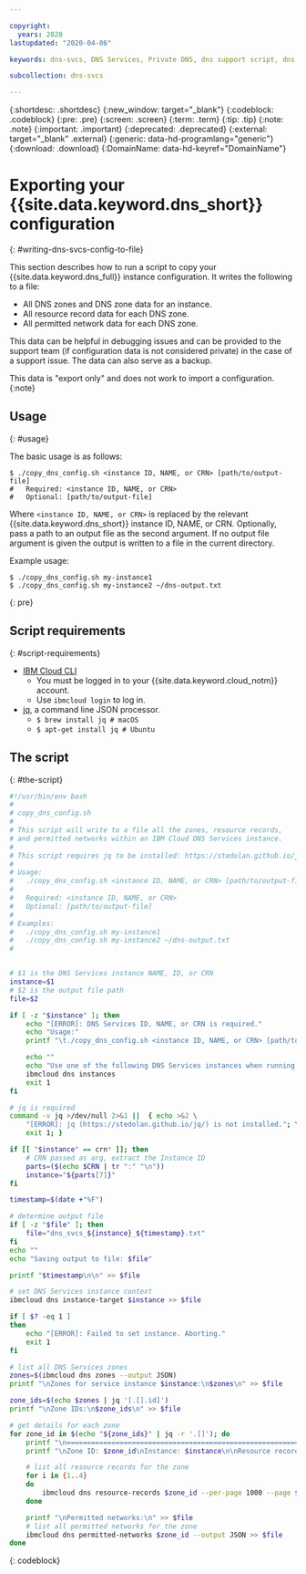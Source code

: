 ```yaml
---

copyright:
  years: 2020
lastupdated: "2020-04-06"

keywords: dns-svcs, DNS Services, Private DNS, dns support script, dns backup script

subcollection: dns-svcs

---
```


{:shortdesc: .shortdesc}
{:new_window: target="_blank"}
{:codeblock: .codeblock}
{:pre: .pre}
{:screen: .screen}
{:term: .term}
{:tip: .tip}
{:note: .note}
{:important: .important}
{:deprecated: .deprecated}
{:external: target="_blank" .external}
{:generic: data-hd-programlang="generic"}
{:download: .download}
{:DomainName: data-hd-keyref="DomainName"}

# Exporting your {{site.data.keyword.dns_short}} configuration
{: #writing-dns-svcs-config-to-file}

This section describes how to run a script to copy your {{site.data.keyword.dns_full}} instance configuration. It writes the following to a file:
  * All DNS zones and DNS zone data for an instance.
  * All resource record data for each DNS zone.
  * All permitted network data for each DNS zone.

This data can be helpful in debugging issues and can be provided to the support team (if configuration data is not considered private) in the case of a support issue. The data can also serve as a backup.  

This data is "export only" and does not work to import a configuration.
{:note}

## Usage
{: #usage}

The basic usage is as follows:

```console
$ ./copy_dns_config.sh <instance ID, NAME, or CRN> [path/to/output-file]
#   Required: <instance ID, NAME, or CRN>
#   Optional: [path/to/output-file]
```

Where `<instance ID, NAME, or CRN>` is replaced by the relevant {{site.data.keyword.dns_short}} instance ID, NAME, or CRN. Optionally, pass a path to an output file as the second argument. If no output file argument is given the output is written to a file in the current directory.

Example usage:

```console
$ ./copy_dns_config.sh my-instance1
$ ./copy_dns_config.sh my-instance2 ~/dns-output.txt
```
{: pre}

## Script requirements
{: #script-requirements}

* [IBM Cloud CLI](/docs/cli?topic=cli-getting-started)
  * You must be logged in to your {{site.data.keyword.cloud_notm}} account.
  * Use `ibmcloud login` to log in.
* [jq](https://stedolan.github.io/jq/), a command line JSON processor.
  * `$ brew install jq # macOS`
  * `$ apt-get install jq # Ubuntu`

## The script
{: #the-script}

```bash
#!/usr/bin/env bash
#
# copy_dns_config.sh
#
# This script will write to a file all the zones, resource records,
# and permitted networks within an IBM Cloud DNS Services instance.
#
# This script requires jq to be installed: https://stedolan.github.io/jq/
#
# Usage:
#   ./copy_dns_config.sh <instance ID, NAME, or CRN> [path/to/output-file]
#
#   Required: <instance ID, NAME, or CRN>
#   Optional: [path/to/output-file]
#
# Examples:
#   ./copy_dns_config.sh my-instance1
#   ./copy_dns_config.sh my-instance2 ~/dns-output.txt
#


# $1 is the DNS Services instance NAME, ID, or CRN
instance=$1
# $2 is the output file path
file=$2

if [ -z "$instance" ]; then
    echo "[ERROR]: DNS Services ID, NAME, or CRN is required."
    echo "Usage:"
    printf "\t./copy_dns_config.sh <instance ID, NAME, or CRN> [path/to/output-file]\n"

    echo ""
    echo "Use one of the following DNS Services instances when running the script:"
    ibmcloud dns instances
    exit 1
fi

# jq is required
command -v jq >/dev/null 2>&1 ||  { echo >&2 \
    "[ERROR]: jq (https://stedolan.github.io/jq/) is not installed."; \
    exit 1; }

if [[ "$instance" == crn* ]]; then
    # CRN passed as arg, extract the Instance ID
    parts=($(echo $CRN | tr ":" "\n"))
    instance="${parts[7]}"
fi

timestamp=$(date +"%F")

# determine output file
if [ -z "$file" ]; then
    file="dns_svcs_${instance}_${timestamp}.txt"
fi
echo ""
echo "Saving output to file: $file"

printf "$timestamp\n\n" >> $file

# set DNS Services instance context
ibmcloud dns instance-target $instance >> $file

if [ $? -eq 1 ]
then
    echo "[ERROR]: Failed to set instance. Aborting."
    exit 1
fi

# list all DNS Services zones
zones=$(ibmcloud dns zones --output JSON)
printf "\nZones for service instance $instance:\n$zones\n" >> $file

zone_ids=$(echo $zones | jq '[.[].id]')
printf "\nZone IDs:\n$zone_ids\n" >> $file

# get details for each zone
for zone_id in $(echo "${zone_ids}" | jq -r '.[]'); do
    printf "\n==================================================================" >> $file
    printf "\nZone ID: $zone_id\nInstance: $instance\n\nResource records:\n" >> $file

    # list all resource records for the zone
    for i in {1..4}
    do
        ibmcloud dns resource-records $zone_id --per-page 1000 --page $i --output JSON >> $file
    done

    printf "\nPermitted networks:\n" >> $file
    # list all permitted networks for the zone
    ibmcloud dns permitted-networks $zone_id --output JSON >> $file
done
```
{: codeblock}
